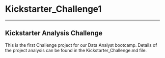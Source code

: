 # Kickstarter_Challenge1
---
Kickstarter Analysis Challenge
---
This is the first Challenge project for our Data Analyst bootcamp. Details of the project analysis can be found in the Kickstarter_Challenge.md file.
